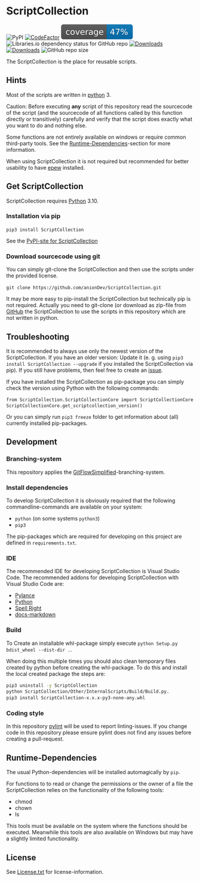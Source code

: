 # ScriptCollection

![PyPI](https://img.shields.io/pypi/v/ScriptCollection)
[![CodeFactor](https://www.codefactor.io/repository/github/aniondev/scriptcollection/badge/main)](https://www.codefactor.io/repository/github/aniondev/scriptcollection/overview/main)
![Coverage](./ScriptCollection/Other/QualityCheck/TestCoverage/Badges/badge_shieldsio_linecoverage_blue.svg)
![Libraries.io dependency status for GitHub repo](https://img.shields.io/librariesio/github/anionDev/ScriptCollection)
[![Downloads](https://pepy.tech/badge/scriptcollection)](https://pepy.tech/project/scriptcollection)
[![Downloads](https://pepy.tech/badge/scriptcollection/month)](https://pepy.tech/project/scriptcollection)
![GitHub repo size](https://img.shields.io/github/repo-size/anionDev/ScriptCollection)

The ScriptCollection is the place for reusable scripts.

## Hints

Most of the scripts are written in [python](https://www.python.org) 3.

Caution: Before executing **any** script of this repository read the sourcecode of the script (and the sourcecode of all functions called by this function directly or transitively) carefully and verify that the script does exactly what you want to do and nothing else.

Some functions are not entirely available on windows or require common third-party tools. See the [Runtime-Dependencies](#Runtime-Dependencies)-section for more information.

When using ScriptCollection it is not required but recommended for better usability to have [epew](https://github.com/anionDev/Epew) installed.

## Get ScriptCollection

ScriptCollection requires [Python](https://www.python.org) 3.10.

### Installation via pip

`pip3 install ScriptCollection`

See the [PyPI-site for ScriptCollection](https://pypi.org/project/ScriptCollection)

### Download sourcecode using git

You can simply git-clone the ScriptCollection and then use the scripts under the provided license.

`git clone https://github.com/anionDev/ScriptCollection.git`

It may be more easy to pip-install the ScriptCollection but technically pip is not required. Actually you need to git-clone (or download as zip-file from [GitHub](https://github.com/anionDev/ScriptCollection) the ScriptCollection to use the scripts in this repository which are not written in python.

## Troubleshooting

It is recommended to always use only the newest version of the ScriptCollection. If you have an older version: Update it (e. g. using `pip3 install ScriptCollection --upgrade` if you installed the ScriptCollection via pip). If you still have problems, then feel free to create an [issue](https://github.com/anionDev/ScriptCollection/issues).

If you have installed the ScriptCollection as pip-package you can simply check the version using Python with the following commands:

```lang-bash
from ScriptCollection.ScriptCollectionCore import ScriptCollectionCore
ScriptCollectionCore.get_scriptcollection_version()
```

Or you can simply run `pip3 freeze` folder to get information about (all) currently installed pip-packages.

## Development

### Branching-system

This repository applies the [GitFlowSimplified](https://projects.aniondev.de/Common/Templates/ProjectTemplates/-/blob/main/Templates/Conventions/BranchingSystem/GitFlowSimplified.md)-branching-system.

### Install dependencies

To develop ScriptCollection it is obviously required that the following commandline-commands are available on your system:

- `python` (on some systems `python3`)
- `pip3`

The pip-packages which are required for developing on this project are defined in `requirements.txt`.

### IDE

The recommended IDE for developing ScriptCollection is Visual Studio Code.
The recommended addons for developing ScriptCollection with Visual Studio Code are:

- [Pylance](https://marketplace.visualstudio.com/items?itemName=ms-python.vscode-pylance)
- [Python](https://marketplace.visualstudio.com/items?itemName=ms-python.python)
- [Spell Right](https://marketplace.visualstudio.com/items?itemName=ban.spellright)
- [docs-markdown](https://marketplace.visualstudio.com/items?itemName=docsmsft.docs-markdown)

### Build

To Create an installable whl-package simply execute `python Setup.py bdist_wheel --dist-dir .`.

When doing this multiple times you should also clean temporary files created by python before creating the whl-package.
To do this and install the local created package the steps are:

```bash
pip3 uninstall -y ScriptCollection
python ScriptCollection/Other/InternalScripts/Build/Build.py.
pip3 install ScriptCollection-x.x.x-py3-none-any.whl
```

### Coding style

In this repository [pylint](https://pylint.org/) will be used to report linting-issues.
If you change code in this repository please ensure pylint does not find any issues before creating a pull-request.

## Runtime-Dependencies

The usual Python-dependencies will be installed automagically by `pip`.

For functions to to read or change the permissions or the owner of a file the ScriptCollection relies on the functionality of the following tools:

- chmod
- chown
- ls

This tools must be available on the system where the functions should be executed. Meanwhile this tools are also available on Windows but may have a slightly limited functionality.

## License

See [License.txt](https://raw.githubusercontent.com/anionDev/ScriptCollection/main/License.txt) for license-information.
